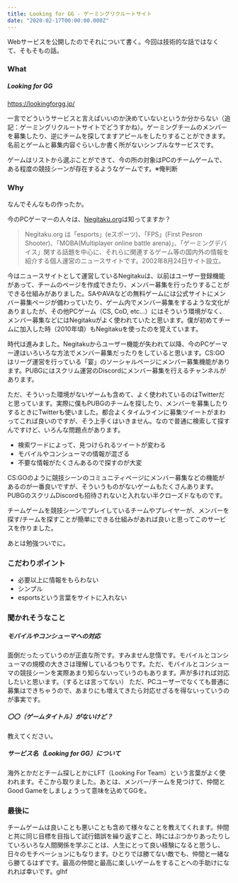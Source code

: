```yaml
---
title: Looking for GG - ゲーミングリクルートサイト
date: "2020-02-17T00:00:00.000Z"
---
```


Webサービスを公開したのでそれについて書く。今回は技術的な話ではなくて、そもそもの話。

### What

##### Looking for GG

https://lookingforgg.jp/

一言でどういうサービスと言えばいいのか決めていないというか分からない（追記：ゲーミングリクルートサイトでどうすかね）。ゲーミングチームのメンバーを募集したり、逆にチームを探してますアピールをしたりすることができます。名前とゲームと募集内容ぐらいしか書く所がないシンプルなサービスです。

ゲームはリストから選ぶことができて、今の所の対象はPCのチームゲームで、ある程度の競技シーンが存在するようなゲームです。※俺判断

### Why

なんでそんなもの作ったか。

今のPCゲーマーの人々は、[Negitaku.org](https://www.negitaku.org/)は知ってますか？

> Negitaku.org は「esports」(eスポーツ)、「FPS」(First Pesron Shooter)、「MOBA(Multiplayer online battle arena)」、「ゲーミングデバイス」関する話題を中心に、それらに関連するゲーム等の国内外の情報を紹介する個人運営のニュースサイトです。2002年8月24日サイト設立。

今はニュースサイトとして運営しているNegitakuは、以前はユーザー登録機能があって、チームのページを作成できたり、メンバー募集を行ったりすることができる仕組みがありました。SAやAVAなどの無料ゲームには公式サイトにメンバー募集ページが備わっていたり、ゲーム内でメンバー募集をするような文化がありましたが、その他PCゲーム（CS, CoD, etc...）にはそういう環境がなく、メンバー募集などにはNegitakuがよく使われていたと思います。僕が初めてチームに加入した時（2010年頃）もNegitakuを使ったのを覚えています。

時代は進みました。Negitakuからユーザー機能が失われて以降、今のPCゲーマー達はいろいろな方法でメンバー募集だったりをしていると思います。CS:GOはリーグ運営を行っている「宴」のソーシャルページにメンバー募集機能があります。PUBGにはスクリム運営のDiscordにメンバー募集を行えるチャンネルがあります。

ただ、そういった環境がないゲームも含めて、よく使われているのはTwitterだと思っています。実際に僕もPUBGのチームを探したり、メンバーを募集したりするときにTwitterも使いました。都合よくタイムラインに募集ツイートがまわってこれば良いのですが、そう上手くはいきません。なので普通に検索して探すんですけど、いろんな問題点があります。

- 検索ワードによって、見つけられるツイートが変わる
- モバイルやコンシューマの情報が混ざる
- 不要な情報がたくさんあるので探すのが大変

CS:GOのように競技シーンのコミュニティページにメンバー募集などの機能があるのが一番良いですが、そういうものがないゲームもたくさんあります。PUBGのスクリムDiscordも招待されないと入れない半クローズドなものです。

チームゲームを競技シーンでプレイしているチームやプレイヤーが、メンバーを探す/チームを探すことが簡単にできる仕組みがあれば良いと思ってこのサービスを作りました。

あとは勉強ついでに。

### こだわりポイント

- 必要以上に情報をもらわない
- シンプル
- esportsという言葉をサイトに入れない

### 聞かれそうなこと

##### モバイルやコンシューマへの対応

面倒だったっていうのが正直な所です。すみません怠惰です。モバイルとコンシューマの規模の大きさは理解しているつもりです。ただ、モバイルとコンシューマの競技シーンを実際あまり知らないっていうのもあります。声が多ければ対応したいと思います。（するとは言ってない）
ただ、PCユーザーでなくても普通に募集はできちゃうので、あまりにも増えてきたら対応せざるを得ないっていうのが事実です。

##### 〇〇（ゲームタイトル）がないけど？

教えてください。

##### サービス名（Looking for GG）について

海外とかだとチーム探しとかにLFT（Looking For Team）という言葉がよく使われます。そこから取りました。あとは、メンバー/チームを見つけて、仲間とGood Gameをしましょうって意味を込めてGGを。

### 最後に

チームゲームは良いことも悪いことも含めて様々なことを教えてくれます。仲間と共に同じ目標を目指して試行錯誤を繰り返すこと、時にはぶつかりあったりしていろいろな人間関係を学ぶことは、人生にとって良い経験になると思うし、日々のモチベーションにもなります。ひとりでは勝てない敵でも、仲間と一緒なら勝てるはずです。最高の仲間と最高に楽しいゲームをすることへの手助けになれれば幸いです。glhf

